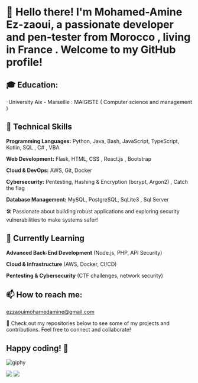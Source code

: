 # 👋 Hello there! I'm Mohamed-Amine Ez-zaoui, a passionate developer and pen-tester from Morocco , living in France . Welcome to my GitHub profile!

## 🎓 Education:

-University Aix - Marseille : MAIGISTE ( Computer science and management )

## 🚀 Technical Skills

**Programming Languages:** Python, Java, Bash, JavaScript, TypeScript, Kotlin, SQL , C# , VBA 

**Web Development:** Flask, HTML, CSS , React.js , Bootstrap

**Cloud & DevOps:** AWS, Git, Docker

**Cybersecurity:** Pentesting, Hashing & Encryption (bcrypt, Argon2) , Catch the flag 

**Database Management:** MySQL, PostgreSQL, SqLite3 , Sql Server 

🛠️ Passionate about building robust applications and exploring security vulnerabilities to make systems safer!

## 🌱 Currently Learning

**Advanced Back-End Development** (Node.js, PHP, API Security)

**Cloud & Infrastructure** (AWS, Docker, CI/CD)

**Pentesting & Cybersecurity** (CTF challenges, network security)


## 📫 How to reach me:
ezzaouimohamedamine@gmail.com

👀 Check out my repositories below to see some of my projects and contributions. Feel free to connect and collaborate!

## Happy coding! 🚀

![giphy](https://github.com/n1motv/n1motv/assets/77668027/b62db6bd-12f0-4fbe-ab2c-2ab69fc4a8b0)

![](https://github-readme-stats.vercel.app/api/top-langs/?username=n1motv-s&theme=radical&hide_langs_below=8)
![](https://github-readme-stats.vercel.app/api?username=n1motv-s&show_icons=true&theme=radical&count_private=true)

